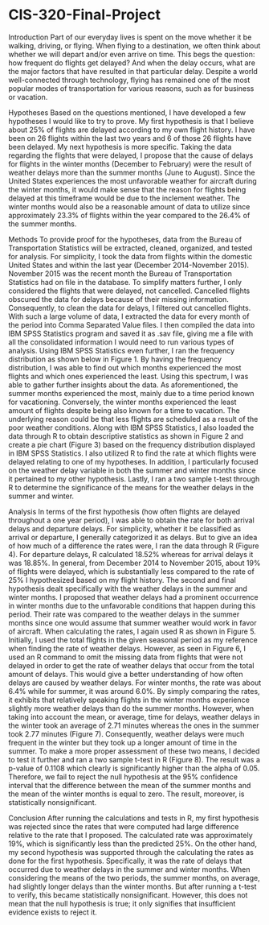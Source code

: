 # CIS-320-Final-Project

Introduction
Part of our everyday lives is spent on the move whether it be walking, driving, or flying. When flying to a destination, we often think about whether we will depart and/or even arrive on time. This begs the question: how frequent do flights get delayed? And when the delay occurs, what are the major factors that have resulted in that particular delay. Despite a world well-connected through technology, flying has remained one of the most popular modes of transportation for various reasons, such as for business or vacation.

Hypotheses
Based on the questions mentioned, I have developed a few hypotheses I would like to try to prove. My first hypothesis is that I believe about 25% of flights are delayed according to my own flight history. I have been on 26 flights within the last two years and 6 of those 26 flights have been delayed. My next hypothesis is more specific. Taking the data regarding the flights that were delayed, I propose that the cause of delays for flights in the winter months (December to February) were the result of weather delays more than the summer months (June to August). Since the United States experiences the most unfavorable weather for aircraft during the winter months, it would make sense that the reason for flights being delayed at this timeframe would be due to the inclement weather. The winter months would also be a reasonable amount of data to utilize since approximately 23.3% of flights within the year compared to the 26.4% of the summer months.

Methods
To provide proof for the hypotheses, data from the Bureau of Transportation Statistics will be extracted, cleaned, organized, and tested for analysis. For simplicity, I took the data from flights within the domestic United States and within the last year (December 2014-November 2015). November 2015 was the recent month the Bureau of Transportation Statistics had on file in the database. To simplify matters further, I only considered the flights that were delayed, not cancelled. Cancelled flights obscured the data for delays because of their missing information. Consequently, to clean the data for delays, I filtered out cancelled flights.  With such a large volume of data, I extracted the data for every month of the period into Comma Separated Value files. I then compiled the data into IBM SPSS Statistics program and saved it as .sav file, giving me a file with all the consolidated information I would need to run various types of analysis. Using IBM SPSS Statistics even further, I ran the frequency distribution as shown below in Figure 1. By having the frequency distribution, I was able to find out which months experienced the most flights and which ones experienced the least. Using this spectrum, I was able to gather further insights about the data. As aforementioned, the summer months experienced the most, mainly due to a time period known for vacationing. Conversely, the winter months experienced the least amount of flights despite being also known for a time to vacation. The underlying reason could be that less flights are scheduled as a result of the poor weather conditions. Along with IBM SPSS Statistics, I also loaded the data through R to obtain descriptive statistics as shown in Figure 2 and create a pie chart (Figure 3) based on the frequency distribution displayed in IBM SPSS Statistics. I also utilized R to find the rate at which flights were delayed relating to one of my hypotheses. In addition, I particularly focused on the weather delay variable in both the summer and winter months since it pertained to my other hypothesis. Lastly, I ran a two sample t-test through R to determine the significance of the means for the weather delays in the summer and winter.

Analysis
In terms of the first hypothesis (how often flights are delayed throughout a one year period), I was able to obtain the rate for both arrival delays and departure delays. For simplicity, whether it be classified as arrival or departure, I generally categorized it as delays. But to give an idea of how much of a difference the rates were, I ran the data through R (Figure 4). For departure delays, R calculated 18.52% whereas for arrival delays it was 18.85%. In general, from December 2014 to November 2015, about 19% of flights were delayed, which is substantially less compared to the rate of 25% I hypothesized based on my flight history. 
The second and final hypothesis dealt specifically with the weather delays in the summer and winter months. I proposed that weather delays had a prominent occurrence in winter months due to the unfavorable conditions that happen during this period. Their rate was compared to the weather delays in the summer months since one would assume that summer weather would work in favor of aircraft. When calculating the rates, I again used R as shown in Figure 5. Initially, I used the total flights in the given seasonal period as my reference when finding the rate of weather delays. However, as seen in Figure 6, I used an R command to omit the missing data from flights that were not delayed in order to get the rate of weather delays that occur from the total amount of delays. This would give a better understanding of how often delays are caused by weather delays. For winter months, the rate was about 6.4% while for summer, it was around 6.0%. By simply comparing the rates, it exhibits that relatively speaking flights in the winter months experience slightly more weather delays than do the summer months. However, when taking into account the mean, or average, time for delays, weather delays in the winter took an average of 2.71 minutes whereas the ones in the summer took 2.77 minutes (Figure 7). Consequently, weather delays were much frequent in the winter but they took up a longer amount of time in the summer. To make a more proper assessment of these two means, I decided to test it further and ran a two sample t-test in R (Figure 8). The result was a p-value of 0.1108 which clearly is significantly higher than the alpha of 0.05. Therefore, we fail to reject the null hypothesis at the 95% confidence interval that the difference between the mean of the summer months and the mean of the winter months is equal to zero. The result, moreover, is statistically nonsignificant.

Conclusion
After running the calculations and tests in R, my first hypothesis was rejected since the rates that were computed had large difference relative to the rate that I proposed. The calculated rate was approximately 19%, which is significantly less than the predicted 25%. On the other hand, my second hypothesis was supported through the calculating the rates as done for the first hypothesis. Specifically, it was the rate of delays that occurred due to weather delays in the summer and winter months. When considering the means of the two periods, the summer months, on average, had slightly longer delays than the winter months. But after running a t-test to verify, this became statistically nonsignificant. However, this does not mean that the null hypothesis is true; it only signifies that insufficient evidence exists to reject it.
